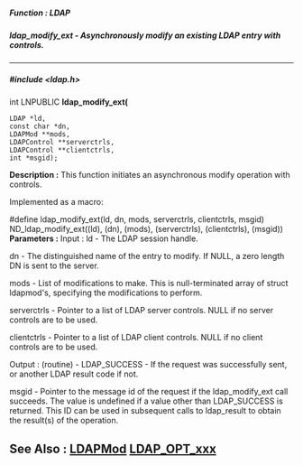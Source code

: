##### Function : LDAP
##### ldap_modify_ext - Asynchronously modify an existing LDAP entry with controls.
---
##### #include <ldap.h>
int LNPUBLIC **ldap_modify_ext(**

	LDAP *ld,
	const char *dn,
	LDAPMod **mods,
	LDAPControl **serverctrls,
	LDAPControl **clientctrls,
	int *msgid);
**Description :**
This function initiates an asynchronous modify operation with controls.

Implemented as a macro:

#define ldap_modify_ext(ld, dn, mods, serverctrls, clientctrls, msgid) \
	       ND_ldap_modify_ext((ld), (dn), (mods), (serverctrls), 
(clientctrls), (msgid))
**Parameters :**
Input :
ld  -  The LDAP session handle.

dn  -  The distinguished name of the entry to modify.  If NULL, a zero length DN is sent to the server.

mods  -  List of modifications to make.  This is null-terminated array of struct ldapmod's, specifying the modifications to perform.

serverctrls  -  Pointer to a list of LDAP server controls.  NULL if no server controls are to be used.

clientctrls  -  Pointer to a list of LDAP client controls.  NULL if no client controls are to be used.

Output :
(routine)  -   LDAP_SUCCESS  - If the request was successfully sent, or another LDAP result code if not.


msgid  -  Pointer to the message id of the request if the ldap_modify_ext call succeeds. The value is undefined if a value other than LDAP_SUCCESS is returned.   This ID can be used in subsequent calls to ldap_result to obtain the result(s) of the operation.

**See Also :**
[LDAPMod](D:/md_files/LDAPMod.md)
[LDAP_OPT_xxx](D:/md_files/LDAP_OPT_xxx.md)
---
